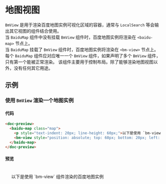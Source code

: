 # 地图视图

`BmView` 是用于渲染百度地图实例可视化区域的容器，通常与 `LocalSearch` 等会输出其它视图的组件结合使用。\
当 `BaiduMap` 组件中没有挂载 `BmView` 组件时，百度地图实例将渲染在 `<baidu-map>` 节点上。\
当 `BaiduMap` 挂载了 `BmView` 组件时，百度地图实例将渲染在 `<bm-view>` 节点上。\
每个 `BaiduMap` 组件应对应唯一一个 `BmView` 组件，如果声明了多个 `BmView` 组件，只有第一个能被正常渲染。
该组件主要用于控制布局。除了能够渲染地图视图以外，没有任何其它用途。

## 示例

### 使用 `BmView` 渲染一个地图实例

#### 代码
```html
<doc-preview>
  <baidu-map class="map">
    <p style="text-indent: 20px; line-height: 60px;">以下是使用 `bm-view` 组件渲染的百度地图实例</p>
    <bm-view style="position: absolute; top: 60px; bottom: 20px; left: 20px; right: 20px"></bm-view>
  </baidu-map>
</doc-preview>
```

#### 预览
<doc-preview>
  <baidu-map class="map">
    <p style="text-indent: 20px; line-height: 60px;">以下是使用 `bm-view` 组件渲染的百度地图实例</p>
    <bm-view style="position: absolute; top: 60px; bottom: 20px; left: 20px; right: 20px"></bm-view>
  </baidu-map>
</doc-preview>


